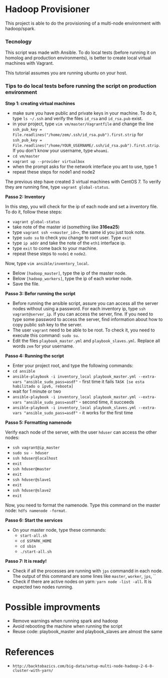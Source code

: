 # Hadoop Provisioner
This project is able to do the provisioning of a multi-node environment with hadoop/spark.

### Tecnology
This script was made with Ansible. To do local tests (before running it on homolog and production environments), is better to create local virtual machines with Vagrant.

This tutorial assumes you are running ubuntu on your host.

### Tips to do local tests before running the script on production environment

**Step 1: creating virtual machines**

- make sure you have public and private keys in your machine. To do it, type `ls ~/.ssh` and verify the files `id_rsa` and `id_rsa.pub` exist.
- in your project, type `vim vm/master/Vagrantfile` and change the line
    `ssh_pub_key = File.readlines("/home/zem/.ssh/id_rsa.pub").first.strip`
    for
    `ssh_pub_key = File.readlines("/home/YOUR_USERNAME/.ssh/id_rsa.pub").first.strip`. 
    If you don't know your username, type `whoami`.
- `cd vm/master`
- `vagrant up --provider virtualbox`
- when the prompt asks for the network interface you ant to use, type 1
- repeat these steps for node1 and node2 

The previous step have created 3 virtual machines with CentOS 7. To verify they are running fine, type `vagrant global-status`.

**Passo 2: Inventory**

In this step, you will check for the ip of each node and set a inventory file. To do it, follow these steps:

- `vagrant global-status`
- take note of the master id (something like **316ea25**)
- type `vagrant ssh <<master_id>>`, the same id you just took note.
- type `sudo su` to check you change to root user. Type `exit`
- type `ip addr` and take the note of the `eth1` interface ip.
- type `exit` to come back to your machine.
- repeat these steps to `node1` e `node2`.

Now, type `vim ansible/inventory_local`.
- Below `[hadoop_master]`, type the ip of the master node.
- Below `[hadoop_workers]`, type the ip of each worker node.
- Save the file.

**Passo 3: Befor running the script**

- Before running the ansible script, assure you can access all the server nodes without using a password. For each inventory ip, type `ssh vagrant@server_ip`. If you can access the server, fine. If you need to type some password to access the server, find information about how to copy public ssh key to the server.
- The user `vagrant` need to be able to be root. To check it, you need to execute this command: `sudo su`.
- Edit the files `playbook_master.yml` and `playbook_slaves.yml`. Replace all words `zem` for your username.

**Passo 4: Running the script**

- Enter your project root, and type the following commands:
- `cd ansible`
- `ansible-playbook -i inventory_local playbook_master.yml --extra-vars "ansible_sudo_pass=asdf"` - first time it fails
  `TASK [se esta habilitado o ipv6, reboota]`
- wait for 1 minute or two
- `ansible-playbook -i inventory_local playbook_master.yml --extra-vars "ansible_sudo_pass=asdf"` - second time, it succeeds
- `ansible-playbook -i inventory_local playbook_slaves.yml --extra-vars "ansible_sudo_pass=asdf"` - it works for the first time

**Passo 5: Formatting namenode**

Verify each node of the server, with the user `hduser` can access the other nodes:
- `ssh vagrant@ip_master`
- `sudo su - hduser`
- `ssh hduser@localhost`
- `exit`
- `ssh hduser@master`
- `exit`
- `ssh hduser@slave1`
- `exit`
- `ssh hduser@slave2`
- `exit`

Now, you need to format the namenode. Type this command on the master node: `hdfs namenode -format`.

**Passo 6: Start the services**
- On your master node, type these commands:
  - `start-all.sh`  
  - `cd $SPARK_HOME`
  - `cd sbin`
  - `./start-all.sh`

**Passo 7: It is ready!**
- Check if all the processes are running with `jps` commandd in each node. The output of this command are some lines like `master`, `worker`, `jps`, `` 
- Check if there are active nodes on yarn: `yarn node -list -all`. It is expected two nodes running.

# Possible improvments
- Remove warnings when running spark and hadoop
- Avoid rebooting the machine when  running the script
- Reuse code: playbook_master and playbook_slaves are almost the same

# References
- `http://backtobazics.com/big-data/setup-multi-node-hadoop-2-6-0-cluster-with-yarn/`
